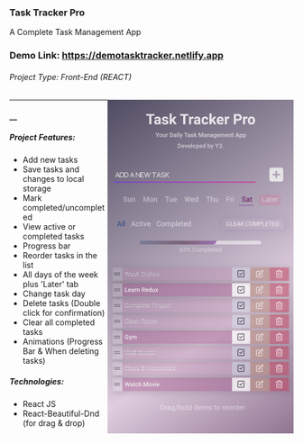 ### Task Tracker Pro
A Complete Task Management App

### Demo Link: https://demotasktracker.netlify.app

###### Project Type: Front-End (REACT)

<img src="https://github.com/younis3/task-tracker/blob/main/images/appDemo1.png" width=330 align=right>

---

#### __
##### Project Features:

- Add new tasks
- Save tasks and changes to local storage
- Mark completed/uncompleted
- View active or completed tasks
- Progress bar
- Reorder tasks in the list
- All days of the week plus 'Later' tab
- Change task day
- Delete tasks (Double click for confirmation)
- Clear all completed tasks
- Animations (Progress Bar & When deleting tasks)

##### Technologies:

- React JS
- React-Beautiful-Dnd (for drag & drop)
